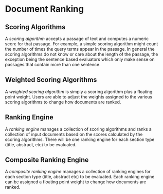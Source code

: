 # Document Ranking

## Scoring Algorithms

A *scoring algorithm* accepts a passage of text and computes a numeric score for that passage.  For example, a simple scoring algorithm might count the number of times the query terms appear in the passage. In general the scoring algorithms do not know or care about the length of the passage, the exception being the sentence based evaluators which only make sense on passages that contain more than one sentence.

## Weighted Scoring Algorithms

A *weighted scoring algorithm* is simply a scoring algorithm plus a floating point weight. Users are able to adjust the weights assigned to the various scoring algorithms to change how documents are ranked.

## Ranking Engine

A *ranking engine* manages a collection of scoring algorithms and ranks a collection of input documents based on the scores calculated by the scoring algorithms.  There will be one ranking engine for each section type (title, abstract, etc) to be evaluated.

## Composite Ranking Engine

A *composite ranking engine* manages a collection of ranking engines for each section type (title, abstract etc) to be evaluated.  Each ranking engine can be assigned a floating point weight to change how documents are ranked.

